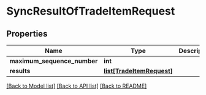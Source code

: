 # SyncResultOfTradeItemRequest

## Properties
Name | Type | Description | Notes
------------ | ------------- | ------------- | -------------
**maximum_sequence_number** | **int** |  | 
**results** | [**list[TradeItemRequest]**](TradeItemRequest.md) |  | 

[[Back to Model list]](../README.md#documentation-for-models) [[Back to API list]](../README.md#documentation-for-api-endpoints) [[Back to README]](../README.md)

